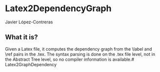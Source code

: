 # Latex2DependencyGraph
Javier López-Contreras

## What it is?
Given a Latex file, it computes the dependency graph from the \label and \ref pairs in the .tex. The syntax parsing is done on the .tex file level, not in the Abstract Tree level, so no compiler information is available.# Latex2GraphDependency
